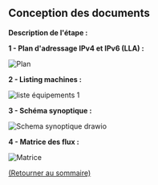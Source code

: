 ## Conception des documents
<p align="right"><a href="README.md"></a></p>

**Description de l'étape :**  


**1 - Plan d'adressage IPv4 et IPv6 (LLA) :**  

![Plan](https://github.com/user-attachments/assets/b6887f27-3d6a-4e9f-a0eb-7db65553467e)  

**2 - Listing machines :**  

 ![liste équipements 1](https://github.com/user-attachments/assets/c221da32-cd3c-4685-bf2a-0f712e008e2f)  

**3 - Schéma synoptique :**  

![Schema synoptique drawio](https://github.com/user-attachments/assets/0c522f32-9850-4784-97e8-e136f3e3af90)  

**4 - Matrice des flux :**

 ![Matrice](https://github.com/user-attachments/assets/f4903332-e0fe-4541-a493-6edd299edf2c)

<a href="README.md">(Retourner au sommaire)</a>
